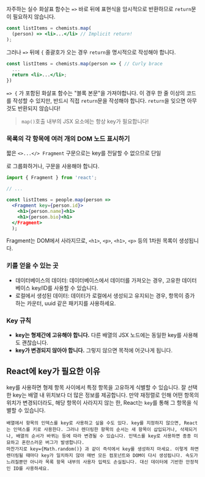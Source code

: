 자주하는 실수
화살표 함수는 `=>` 바로 뒤에 표현식을 암시적으로 반환하므로 `return`문이 필요하지 않습니다.

```jsx
const listItems = chemists.map(
  (person) => <li>...</li> // Implicit return!
);
```

그러나 `=>` 뒤에 `{` 중괄호가 오는 경우 `return`을 명시적으로 작성해야 합니다.

```jsx
const listItems = chemists.map(person => { // Curly brace
  ...
  return <li>...</li>;
})
```

`=> {` 가 포함된 화살표 함수는 "블록 본문"을 가져야합니다. 이 경우 한 줄 이상의 코드를 작성할 수 있지만, 반드시 직접 `return`문을 작성해야 합니다. `return`을 잊으면 아무것도 반환되지 않습니다!

> `map()`호출 내부의 JSX 요소에는 항상 key가 필요합니다!

### 목록의 각 항목에 여러 개의 DOM 노드 표시하기

짧은 `<>...</> Fragment` 구문으로는 key를 전달할 수 없으므로 단일 <div>로 그룹화하거나, <Fragment> 구문을 사용해야 합니다.

```jsx
import { Fragment } from 'react';

// ...

const listItems = people.map(person =>
  <Fragment key={person.id}>
    <h1>{person.name}<h1>
    <h1>{person.bio}<h1>
  </Fragment>
  );
```

Fragment는 DOM에서 사라지므로, `<h1>`, `<p>`, `<h1>`, `<p>` 등의 1차원 목록이 생성됩니다.

### 키를 얻을 수 있는 곳

- 데이터베이스의 데이터: 데이터베이스에서 데이터를 가져오는 경우, 고유한 데이터베이스 key/ID를 사용할 수 있습니다.
- 로컬에서 생성된 데이터: 데이터가 로컬에서 생성되고 유지되는 경우, 항목이 증가하는 카운터, uuid 같은 패키지를 사용하세요.

### Key 규칙

- **key는 형제간에 고유해야 합니다.** 다른 배열의 JSX 노드에는 동일한 key를 사용해도 괜찮습니다.
- **key가 변경되지 않아야 합니다.** 그렇지 않으면 목적에 어긋나게 됩니다.

## React에 key가 필요한 이유

key를 사용하면 형제 항목 사이에서 특정 항목을 고유하게 식별할 수 있습니다. 잘 선택한 key는 배열 내 위치보다 더 많은 정보를 제공합니다. 만약 재정렬로 인해 어떤 항목의 위치가 변경되더라도, 해당 항목이 사라지지 않는 한, React는 `key`를 통해 그 항목을 식별할 수 있습니다.

```
배열에서 항목의 인덱스를 key로 사용하고 싶을 수도 있다. key를 지정하지 않으면, React는 인덱스를 키로 사용한다. 그러나 렌더링한 항목의 순서는 새 항목이 삽입되거나, 삭제되거나, 배열의 순서가 바뀌는 등에 따라 변경될 수 있습니다. 인덱스를 key로 사용하면 종종 미묘하고 혼란스러운 버그가 발생합니다.
마찬가지로 key={Math.random()} 과 같이 즉석에서 key를 생성하지 마세요. 이렇게 하면 렌더링될 때마다 key가 일치하지 않아 매번 모든 컴포넌트와 DOM이 다시 생성됩니다. 속도가 느려질뿐만 아니라 목록 항목 내부의 사용자 입력도 손실됩니다. 대신 데이터에 기반한 안정적인 ID를 사용하세요.
```
